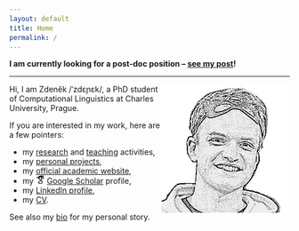 ```yaml
---
layout: default
title: Home
permalink: /
---
```

**I am currently looking for a post-doc position – [see my post](/research/2024/03/31/looking-for-postdoc.html)!**

---


<img id="about-img" align="right" src="assets/me/3.jpg" alt="me">

Hi, I am Zdeněk /ˈzdɛɲɛk/, a PhD student of Computational Linguistics at Charles University, Prague. 

If you are interested in my work, here are a few pointers:
- my <i class="fa fa-area-chart"></i> [research](/research) and <i class="fa fa-graduation-cap"></i> [teaching](/teaching) activities,
- my <i class="fa fa-code-branch"></i> [personal projects](/projects),
- my <i class="fa fa-university"></i> [official academic website](https://ufal.mff.cuni.cz/zdenek-kasner),
- my <img src="/assets/icons/scholar.png" style="display: inline"> [Google Scholar](https://scholar.google.cz/citations?user=6NnuRB8AAAAJ) profile,
- my <i class="fab fa-linkedin"></i> [LinkedIn profile](https://www.linkedin.com/in/zdenek-kasner/),
- my <i class="fa fa-file-pdf"></i> [CV](/assets/cv/cv.pdf).

See also my <i class="fa fa-user"></i> [bio](/about) for my personal story.